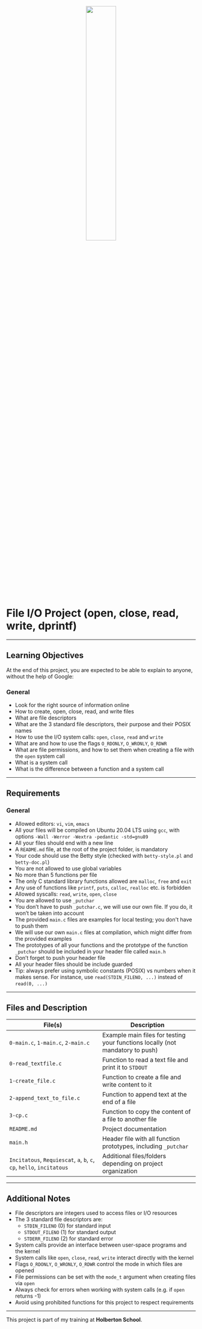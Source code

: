 <p align="center">
   <img src="https://github.com/user-attachments/assets/7d564981-cb81-43e7-819a-25ffcfc5bd72" width="40%" height="40%"/>
</p>

# File I/O Project (open, close, read, write, dprintf)

---

## Learning Objectives

At the end of this project, you are expected to be able to explain to anyone, without the help of Google:

### General

- Look for the right source of information online  
- How to create, open, close, read, and write files  
- What are file descriptors  
- What are the 3 standard file descriptors, their purpose and their POSIX names  
- How to use the I/O system calls: `open`, `close`, `read` and `write`  
- What are and how to use the flags `O_RDONLY`, `O_WRONLY`, `O_RDWR`  
- What are file permissions, and how to set them when creating a file with the `open` system call  
- What is a system call  
- What is the difference between a function and a system call  

---

## Requirements

### General

- Allowed editors: `vi`, `vim`, `emacs`  
- All your files will be compiled on Ubuntu 20.04 LTS using `gcc`, with options `-Wall -Werror -Wextra -pedantic -std=gnu89`  
- All your files should end with a new line  
- A `README.md` file, at the root of the project folder, is mandatory  
- Your code should use the Betty style (checked with `betty-style.pl` and `betty-doc.pl`)  
- You are not allowed to use global variables  
- No more than 5 functions per file  
- The only C standard library functions allowed are `malloc`, `free` and `exit`  
- Any use of functions like `printf`, `puts`, `calloc`, `realloc` etc. is forbidden  
- Allowed syscalls: `read`, `write`, `open`, `close`  
- You are allowed to use `_putchar`  
- You don’t have to push `_putchar.c`, we will use our own file. If you do, it won’t be taken into account  
- The provided `main.c` files are examples for local testing; you don't have to push them  
- We will use our own `main.c` files at compilation, which might differ from the provided examples  
- The prototypes of all your functions and the prototype of the function `_putchar` should be included in your header file called `main.h`  
- Don’t forget to push your header file  
- All your header files should be include guarded  
- Tip: always prefer using symbolic constants (POSIX) vs numbers when it makes sense. For instance, use `read(STDIN_FILENO, ...)` instead of `read(0, ...)`  

---

## Files and Description

| File(s)                             | Description                                             |
|-----------------------------------|---------------------------------------------------------|
| `0-main.c`, `1-main.c`, `2-main.c`| Example main files for testing your functions locally (not mandatory to push) |
| `0-read_textfile.c`                | Function to read a text file and print it to `STDOUT`   |
| `1-create_file.c`                  | Function to create a file and write content to it       |
| `2-append_text_to_file.c`          | Function to append text at the end of a file            |
| `3-cp.c`                          | Function to copy the content of a file to another file  |
| `README.md`                       | Project documentation                                   |
| `main.h`                         | Header file with all function prototypes, including `_putchar` |
| `Incitatous`, `Requiescat`, `a`, `b`, `c`, `cp`, `hello`, `incitatous` | Additional files/folders depending on project organization |

---

## Additional Notes

- File descriptors are integers used to access files or I/O resources  
- The 3 standard file descriptors are:  
  - `STDIN_FILENO` (0) for standard input  
  - `STDOUT_FILENO` (1) for standard output  
  - `STDERR_FILENO` (2) for standard error  
- System calls provide an interface between user-space programs and the kernel  
- System calls like `open`, `close`, `read`, `write` interact directly with the kernel  
- Flags `O_RDONLY`, `O_WRONLY`, `O_RDWR` control the mode in which files are opened  
- File permissions can be set with the `mode_t` argument when creating files via `open`  
- Always check for errors when working with system calls (e.g. if `open` returns -1)  
- Avoid using prohibited functions for this project to respect requirements  

---

This project is part of my training at **Holberton School**.
